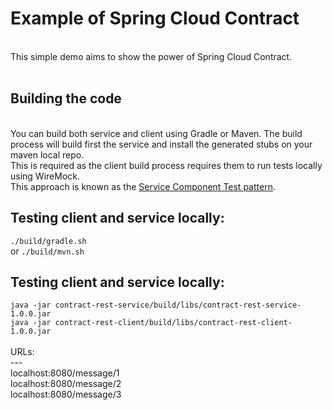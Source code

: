 # Example of Spring Cloud Contract #
<br>
This simple demo aims to show the power of Spring Cloud Contract.
<br>
<br>
<h2>Building the code</h2>
<br>
You can build both service and client using Gradle or Maven. The build process will build first the service and install the generated stubs on your maven local repo.<br>
This is required as the client build process requires them to run tests locally using WireMock.<br>
This approach is known as the <a href="https://microservices.io/patterns/testing/service-component-test.html">Service Component Test pattern</a>.<br>
<p/>
<p/>
<h2>Testing client and service locally:</h2>
<code>./build/gradle.sh</code><br>
or
<code>./build/mvn.sh</code><br>
<p/>
<p/>
<h2>Testing client and service locally:</h2>
<code>java -jar contract-rest-service/build/libs/contract-rest-service-1.0.0.jar</code><br>
<code>java -jar contract-rest-client/build/libs/contract-rest-client-1.0.0.jar</code><br>
<br>
URLs:<br>
---<br>
localhost:8080/message/1<br>
localhost:8080/message/2<br>
localhost:8080/message/3<br>
<p/>
